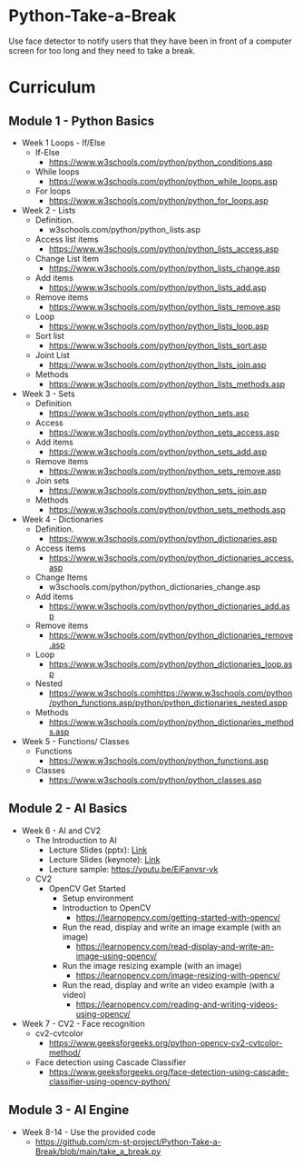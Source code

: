 # Python-Take-a-Break
Use face detector to notify users that they have been in front of a computer screen for too long and they need to take  a break.

# Curriculum
## Module 1 - Python Basics
- Week 1 Loops - If/Else
  - If-Else
    - https://www.w3schools.com/python/python_conditions.asp  
  - While loops
    - https://www.w3schools.com/python/python_while_loops.asp
  - For loops   
    - https://www.w3schools.com/python/python_for_loops.asp 
- Week 2 - Lists 
  - Definition.
    - w3schools.com/python/python_lists.asp
  - Access list items
    - https://www.w3schools.com/python/python_lists_access.asp
  - Change List Item
    - https://www.w3schools.com/python/python_lists_change.asp
  - Add items 
    - https://www.w3schools.com/python/python_lists_add.asp
  - Remove items
    - https://www.w3schools.com/python/python_lists_remove.asp
  - Loop 
    - https://www.w3schools.com/python/python_lists_loop.asp  
  - Sort list
    - https://www.w3schools.com/python/python_lists_sort.asp
  - Joint List
    - https://www.w3schools.com/python/python_lists_join.asp  
  - Methods
    - https://www.w3schools.com/python/python_lists_methods.asp  
- Week 3 - Sets
  - Definition 
    - https://www.w3schools.com/python/python_sets.asp      
  - Access
    - https://www.w3schools.com/python/python_sets_access.asp
  - Add items
    - https://www.w3schools.com/python/python_sets_add.asp
  - Remove items
    - https://www.w3schools.com/python/python_sets_remove.asp
  - Join sets
    - https://www.w3schools.com/python/python_sets_join.asp
  - Methods
    - https://www.w3schools.com/python/python_sets_methods.asp     
- Week 4 - Dictionaries 
  - Definition.
    - https://www.w3schools.com/python/python_dictionaries.asp
  - Access items
    - https://www.w3schools.com/python/python_dictionaries_access.asp
  - Change Items
    - w3schools.com/python/python_dictionaries_change.asp
  - Add items 
    - https://www.w3schools.com/python/python_dictionaries_add.asp
  - Remove items
    - https://www.w3schools.com/python/python_dictionaries_remove.asp
  - Loop 
    - https://www.w3schools.com/python/python_dictionaries_loop.asp  
  - Nested
    - https://www.w3schools.comhttps://www.w3schools.com/python/python_functions.asp/python/python_dictionaries_nested.aspp
  - Methods
    - https://www.w3schools.com/python/python_dictionaries_methods.asp    
- Week 5 - Functions/ Classes
  - Functions
    - https://www.w3schools.com/python/python_functions.asp 
  - Classes
    - https://www.w3schools.com/python/python_classes.asp  
## Module 2 - AI Basics
- Week 6 - AI and CV2
   - The Introduction to AI 
     - Lecture Slides (pptx): [Link](https://drive.google.com/file/d/1QaDNCroT7mR968lUs_43RR8QSu08eNkE/view?usp=sharing)
     - Lecture Slides (keynote): [Link](https://docs.google.com/presentation/d/1QfNrK_L4GrO6FQyZTCdpSGkWpw2EHN3M/edit?usp=sharing&ouid=104361959057037146246&rtpof=true&sd=true)
     - Lecture sample: https://youtu.be/EjFanvsr-vk
   - CV2
      - OpenCV Get Started
        - Setup environment
        - Introduction to OpenCV
          - https://learnopencv.com/getting-started-with-opencv/
        - Run the read, display and write an image example (with an image)
          - https://learnopencv.com/read-display-and-write-an-image-using-opencv/
        - Run the image resizing example (with an image)
          - https://learnopencv.com/image-resizing-with-opencv/
        - Run the read, display and write an video example (with a video)
          - https://learnopencv.com/reading-and-writing-videos-using-opencv/  
- Week 7 - CV2 - Face recognition
  - cv2-cvtcolor
    - https://www.geeksforgeeks.org/python-opencv-cv2-cvtcolor-method/ 
  - Face detection using Cascade Classifier
    - https://www.geeksforgeeks.org/face-detection-using-cascade-classifier-using-opencv-python/       
## Module 3 - AI Engine
- Week 8-14 - Use the provided code
  - https://github.com/cm-st-project/Python-Take-a-Break/blob/main/take_a_break.py 
